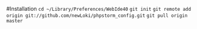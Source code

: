 #Installation
`cd ~/Library/Preferences/WebIde40`
`git init`
`git remote add origin git://github.com/newLoki/phpstorm_config.git`
`git pull origin master`

